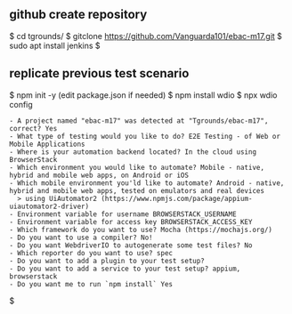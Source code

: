 ## github create repository

$ cd tgrounds/
$ gitclone https://github.com/Vanguarda101/ebac-m17.git
$ sudo apt install jenkins
$

## replicate previous test scenario

$ npm init -y (edit package.json if needed)
$ npm install wdio
$ npx wdio config

    - A project named "ebac-m17" was detected at "Tgrounds/ebac-m17", correct? Yes
    - What type of testing would you like to do? E2E Testing - of Web or Mobile Applications
    - Where is your automation backend located? In the cloud using BrowserStack
    - Which environment you would like to automate? Mobile - native, hybrid and mobile web apps, on Android or iOS
    - Which mobile environment you'ld like to automate? Android - native, hybrid and mobile web apps, tested on emulators and real devices
      > using UiAutomator2 (https://www.npmjs.com/package/appium-uiautomator2-driver)
    - Environment variable for username BROWSERSTACK_USERNAME
    - Environment variable for access key BROWSERSTACK_ACCESS_KEY
    - Which framework do you want to use? Mocha (https://mochajs.org/)
    - Do you want to use a compiler? No!
    - Do you want WebdriverIO to autogenerate some test files? No
    - Which reporter do you want to use? spec
    - Do you want to add a plugin to your test setup? 
    - Do you want to add a service to your test setup? appium, browserstack
    - Do you want me to run `npm install` Yes
$
 
# 



